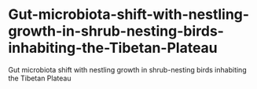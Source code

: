 # Gut-microbiota-shift-with-nestling-growth-in-shrub-nesting-birds-inhabiting-the-Tibetan-Plateau
Gut microbiota shift with nestling growth in shrub-nesting birds inhabiting the Tibetan Plateau
